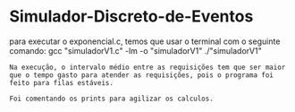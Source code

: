 # Simulador-Discreto-de-Eventos
 
para executar o exponencial.c, temos que usar o terminal com o seguinte comando:
    gcc "simuladorV1.c" -lm -o "simuladorV1"
    ./"simuladorV1"

    Na execução, o intervalo médio entre as requisições tem que ser maior que o tempo gasto para atender as requisições, pois o programa foi feito para filas estáveis.

    Foi comentando os prints para agilizar os calculos.
